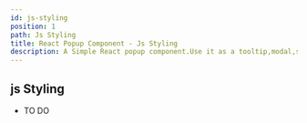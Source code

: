 ```yaml
---
id: js-styling
position: 1
path: Js Styling
title: React Popup Component - Js Styling
description: A Simple React popup component.Use it as a tooltip,modal,sub-menu and match more ...
---
```


## js Styling

- TO DO

